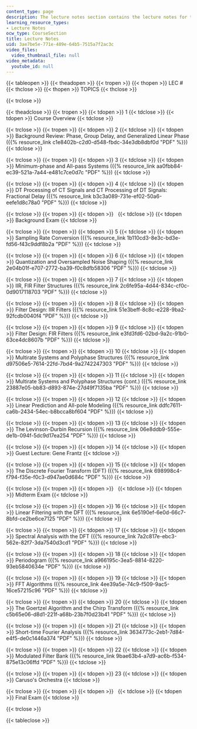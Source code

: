```yaml
---
content_type: page
description: The lecture notes section contains the lecture notes for the course.
learning_resource_types:
- Lecture Notes
ocw_type: CourseSection
title: Lecture Notes
uid: 3ae7be5e-771e-489e-64b5-7515a7f2ac3c
video_files:
  video_thumbnail_file: null
video_metadata:
  youtube_id: null
---
```


{{< tableopen >}}
{{< theadopen >}}
{{< tropen >}}
{{< thopen >}}
LEC #
{{< thclose >}}
{{< thopen >}}
TOPICS
{{< thclose >}}

{{< trclose >}}

{{< theadclose >}}
{{< tropen >}}
{{< tdopen >}}
1
{{< tdclose >}}
{{< tdopen >}}
Course Overview
{{< tdclose >}}

{{< trclose >}}
{{< tropen >}}
{{< tdopen >}}
2
{{< tdclose >}}
{{< tdopen >}}
Background Review: Phase, Group Delay, and Generalized Linear Phase ({{% resource_link c1e8402b-c2d0-d548-fbdc-34e3db8dbf0d "PDF" %}})
{{< tdclose >}}

{{< trclose >}}
{{< tropen >}}
{{< tdopen >}}
3
{{< tdclose >}}
{{< tdopen >}}
Minimum-phase and All-pass Systems ({{% resource_link aa0fbb84-ec39-521a-7a44-e481c7ce0d7c "PDF" %}})
{{< tdclose >}}

{{< trclose >}}
{{< tropen >}}
{{< tdopen >}}
4
{{< tdclose >}}
{{< tdopen >}}
DT Processing of CT Signals and CT Processing of DT Signals: Fractional Delay ({{% resource_link b3c3a089-731e-ef02-50a6-eefe1d8c78a0 "PDF" %}})
{{< tdclose >}}

{{< trclose >}}
{{< tropen >}}
{{< tdopen >}}
 
{{< tdclose >}}
{{< tdopen >}}
Background Exam
{{< tdclose >}}

{{< trclose >}}
{{< tropen >}}
{{< tdopen >}}
5
{{< tdclose >}}
{{< tdopen >}}
Sampling Rate Conversion ({{% resource_link 1b110cd3-8e3c-bd3e-fd56-f43c9ddf8b2a "PDF" %}})
{{< tdclose >}}

{{< trclose >}}
{{< tropen >}}
{{< tdopen >}}
6
{{< tdclose >}}
{{< tdopen >}}
Quantization and Oversampled Noise Shaping ({{% resource_link 2e04b01f-e707-2772-ba39-f0c8dfb58306 "PDF" %}})
{{< tdclose >}}

{{< trclose >}}
{{< tropen >}}
{{< tdopen >}}
7
{{< tdclose >}}
{{< tdopen >}}
IIR, FIR Filter Structures ({{% resource_link 2c6fe95a-4d44-834c-cf0c-0d9017118703 "PDF" %}})
{{< tdclose >}}

{{< trclose >}}
{{< tropen >}}
{{< tdopen >}}
8
{{< tdclose >}}
{{< tdopen >}}
Filter Design: IIR Filters ({{% resource_link 51e3beff-8c8c-e228-9ba2-92fcdb0040f4 "PDF" %}})
{{< tdclose >}}

{{< trclose >}}
{{< tropen >}}
{{< tdopen >}}
9
{{< tdclose >}}
{{< tdopen >}}
Filter Design: FIR Filters ({{% resource_link e3fd3fd6-02bd-9a2c-91b0-63ce4dc8607b "PDF" %}})
{{< tdclose >}}

{{< trclose >}}
{{< tropen >}}
{{< tdopen >}}
10
{{< tdclose >}}
{{< tdopen >}}
Multirate Systems and Polyphase Structures ({{% resource_link d97506e5-7614-22fd-7bd4-9a2742247303 "PDF" %}})
{{< tdclose >}}

{{< trclose >}}
{{< tropen >}}
{{< tdopen >}}
11
{{< tdclose >}}
{{< tdopen >}}
Multirate Systems and Polyphase Structures (cont.) ({{% resource_link 23887e05-bb83-d893-874e-27d49f7135ba "PDF" %}})
{{< tdclose >}}

{{< trclose >}}
{{< tropen >}}
{{< tdopen >}}
12
{{< tdclose >}}
{{< tdopen >}}
Linear Prediction and All-pole Modeling ({{% resource_link ddfc7611-ca6b-2434-54ec-b8bcca8bf604 "PDF" %}})
{{< tdclose >}}

{{< trclose >}}
{{< tropen >}}
{{< tdopen >}}
13
{{< tdclose >}}
{{< tdopen >}}
The Levinson-Durbin Recursion ({{% resource_link 06e8ddb9-555e-de1b-094f-5dc9d17ea254 "PDF" %}})
{{< tdclose >}}

{{< trclose >}}
{{< tropen >}}
{{< tdopen >}}
14
{{< tdclose >}}
{{< tdopen >}}
Guest Lecture: Gene Frantz
{{< tdclose >}}

{{< trclose >}}
{{< tropen >}}
{{< tdopen >}}
15
{{< tdclose >}}
{{< tdopen >}}
The Discrete Fourier Transform (DFT) ({{% resource_link 698998c4-f794-f35e-f0c3-d947ae0d684c "PDF" %}})
{{< tdclose >}}

{{< trclose >}}
{{< tropen >}}
{{< tdopen >}}
 
{{< tdclose >}}
{{< tdopen >}}
Midterm Exam
{{< tdclose >}}

{{< trclose >}}
{{< tropen >}}
{{< tdopen >}}
16
{{< tdclose >}}
{{< tdopen >}}
Linear Filtering with the DFT ({{% resource_link 6e5190ef-6e0d-66c7-8bfd-ce2be6ce7125 "PDF" %}})
{{< tdclose >}}

{{< trclose >}}
{{< tropen >}}
{{< tdopen >}}
17
{{< tdclose >}}
{{< tdopen >}}
Spectral Analysis with the DFT ({{% resource_link 7a2c817e-ebc3-562e-82f7-3da7540d3cd1 "PDF" %}})
{{< tdclose >}}

{{< trclose >}}
{{< tropen >}}
{{< tdopen >}}
18
{{< tdclose >}}
{{< tdopen >}}
Periodogram ({{% resource_link a966195c-3ea5-8814-8220-93eb5840634e "PDF" %}})
{{< tdclose >}}

{{< trclose >}}
{{< tropen >}}
{{< tdopen >}}
19
{{< tdclose >}}
{{< tdopen >}}
FFT Algorithms ({{% resource_link 4ee39a5e-74c9-f509-9ac5-16ce57215c96 "PDF" %}})
{{< tdclose >}}

{{< trclose >}}
{{< tropen >}}
{{< tdopen >}}
20
{{< tdclose >}}
{{< tdopen >}}
The Goertzel Algorithm and the Chirp Transform ({{% resource_link c5b65e06-d8d1-221f-a68b-23b7f0d23b41 "PDF" %}})
{{< tdclose >}}

{{< trclose >}}
{{< tropen >}}
{{< tdopen >}}
21
{{< tdclose >}}
{{< tdopen >}}
Short-time Fourier Analysis ({{% resource_link 3634773c-2eb1-7d84-e4f5-de0c1446a374 "PDF" %}})
{{< tdclose >}}

{{< trclose >}}
{{< tropen >}}
{{< tdopen >}}
22
{{< tdclose >}}
{{< tdopen >}}
Modulated Filter Bank ({{% resource_link 9bae63b4-a7d9-ac6b-f534-875e13c06ffd "PDF" %}})
{{< tdclose >}}

{{< trclose >}}
{{< tropen >}}
{{< tdopen >}}
23
{{< tdclose >}}
{{< tdopen >}}
Caruso's Orchestra
{{< tdclose >}}

{{< trclose >}}
{{< tropen >}}
{{< tdopen >}}
 
{{< tdclose >}}
{{< tdopen >}}
Final Exam
{{< tdclose >}}

{{< trclose >}}

{{< tableclose >}}